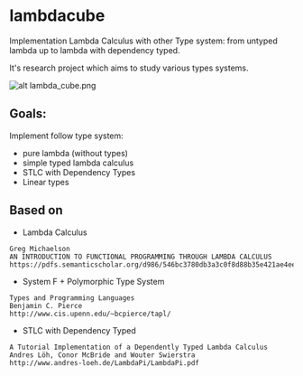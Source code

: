 # lambdacube

Implementation Lambda Calculus with other Type system: from untyped lambda up to lambda with dependency typed.

It's research project which aims to study various types systems.

![alt lambda_cube.png](https://upload.wikimedia.org/wikipedia/commons/1/19/Lambda_cube.png)

## Goals:

Implement follow type system:

- pure lambda (without types)
- simple typed lambda calculus
- STLC with Dependency Types
- Linear types

## Based on

- Lambda Calculus

```
Greg Michaelson
AN INTRODUCTION TO FUNCTIONAL PROGRAMMING THROUGH LAMBDA CALCULUS
https://pdfs.semanticscholar.org/d986/546bc3780db3a3c0f8d88b35e421ae4eec21.pdf
```

- System F + Polymorphic Type System

```
Types and Programming Languages 
Benjamin C. Pierce
http://www.cis.upenn.edu/~bcpierce/tapl/
```

- STLC with Dependency Typed

```
A Tutorial Implementation of a Dependently Typed Lambda Calculus
Andres Löh, Conor McBride and Wouter Swierstra
http://www.andres-loeh.de/LambdaPi/LambdaPi.pdf
```

